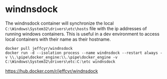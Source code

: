# windnsdock

The windnsdock container will synchronize the local `C:\Windows\System32\drivers\etc\hosts` file with the ip addresses of running windows containers. This is useful in a dev environment to access local containers with their name as their hostname.

```
docker pull jeffcyr/windnsdock
docker run -d --isolation process --name windnsdock --restart always -v \\.\pipe\docker_engine:\\.\pipe\docker_engine -v C:\Windows\System32\drivers\etc:C:\etc windnsdock
```

https://hub.docker.com/r/jeffcyr/windnsdock
